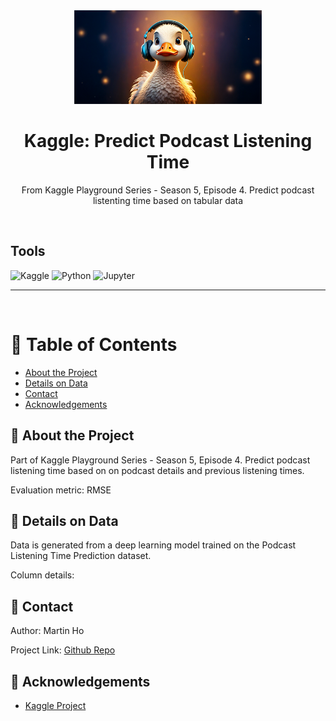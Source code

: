 <div align="center">

  <img src="assets/header.png" alt="logo" width="300" height="auto" />
  <h1>Kaggle: Predict Podcast Listening Time</h1>
  
  <p>
    From Kaggle Playground Series - Season 5, Episode 4. Predict podcast listenting time based on tabular data
  </p>

</div>

<br />

<!-- Badges -->

## Tools

![Kaggle](https://img.shields.io/badge/Kaggle-20BEFF?style=for-the-badge&logo=Kaggle&logoColor=white)
![Python](https://img.shields.io/badge/Python-FFD43B?style=for-the-badge&logo=python&logoColor=blue)
![Jupyter](https://img.shields.io/badge/Jupyter-F37626.svg?&style=for-the-badge&logo=Jupyter&logoColor=white)

---

<br />

<!-- Table of Contents -->

# :notebook_with_decorative_cover: Table of Contents

- [About the Project](#star2-about-the-project)
- [Details on Data](#bookmark_tabs-details-on-data)
- [Contact](#handshake-contact)
- [Acknowledgements](#gem-acknowledgements)

<!-- About the Project -->

## :star2: About the Project

Part of Kaggle Playground Series - Season 5, Episode 4. Predict podcast listening time based on on podcast details and previous listening times.

Evaluation metric: RMSE

## :bookmark_tabs: Details on Data

Data is generated from a deep learning model trained on the Podcast Listening Time Prediction dataset.

Column details:


## :handshake: Contact

Author: Martin Ho

Project Link: [Github Repo](https://github.com/minimartzz/podcast-listening-time)

<!-- Acknowledgments -->

## :gem: Acknowledgements
* [Kaggle Project](https://www.kaggle.com/competitions/playground-series-s5e4/overview)